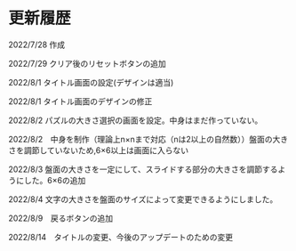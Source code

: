 # 更新履歴

2022/7/28 作成

2022/7/29 クリア後のリセットボタンの追加

2022/8/1  タイトル画面の設定(デザインは適当)

2022/8/1  タイトル画面のデザインの修正

2022/8/2  パズルの大きさ選択の画面を設定。中身はまだ作っていない。

2022/8/2　中身を制作（理論上n×nまで対応（nは2以上の自然数））盤面の大きさを調節していないため,6×6以上は画面に入らない

2022/8/3 盤面の大きさを一定にして、スライドする部分の大きさを調節するようにした。6×6の追加

2022/8/4 文字の大きさを盤面のサイズによって変更できるようにしました。

2022/8/9　戻るボタンの追加

2022/8/14　タイトルの変更、今後のアップデートのための変更
